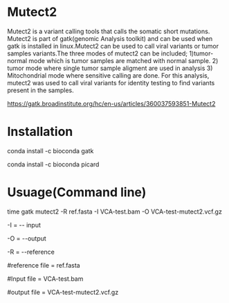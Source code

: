# Mutect2

Mutect2 is a variant calling tools that calls the somatic short mutations. Mutect2 is part of gatk(genomic Analysis toolkit) and can be used when gatk is installed in linux.Mutect2 can be used to call viral variants or tumor samples variants.The three modes of mutect2 can be included; 1)tumor-normal mode which is tumor samples are matched with normal sample. 2) tumor mode where single tumor sample aligment are used in analysis 3) Mitochondrial mode where sensitive calling are done. For this analysis, mutect2 was used to call viral variants for identity testing to find variants present in the samples.

https://gatk.broadinstitute.org/hc/en-us/articles/360037593851-Mutect2

# Installation 

conda install -c bioconda gatk

conda install -c bioconda picard

# Usuage(Command line)

time gatk mutect2 -R ref.fasta -I VCA-test.bam -O VCA-test-mutect2.vcf.gz


-I = -- input

-O = --output

-R = --reference

#reference file = ref.fasta

#Input file = VCA-test.bam

#output file = VCA-test-mutect2.vcf.gz



